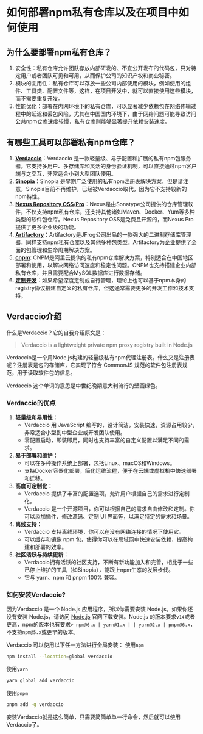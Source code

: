 # 如何部署npm私有仓库以及在项目中如何使用

## 为什么要部署npm私有仓库？
1. 安全性：私有仓库允许团队存放内部研发的、不宜公开发布的代码包，只对特定用户或者团队可见和可用，从而保护公司的知识产权和商业秘密。  
2. 模块的复用性：私有仓库可以存放一些公司内部使用的模块，例如使用的组件、工具类、配置文件等，这样，在项目开发中，就可以直接使用这些模块，而不需要重复开发。  
3. 性能优化：部署在内网环境下的私有仓库，可以显著减少依赖包在网络传输过程中的延迟和丢包风险，尤其在中国国内环境下，由于网络问题可能导致访问公共npm仓库速度较慢，私有仓库则能够显著提升依赖安装速度。  

## 有哪些工具可以部署私有npm仓库？
1. **[Verdaccio](https://verdaccio.org/)**：Verdaccio 是一款轻量级、易于配置和扩展的私有npm包服务器。它支持多用户、多存储库和灵活的身份验证机制，可以直接通过npm客户端与之交互，非常适合小到大型团队使用。
2. **[Sinopia](https://github.com/rlidwka/sinopia)**：Sinopia 是早期广泛使用的私有npm注册表解决方案，但是请注意，Sinopia目前不再维护，已经被Verdaccio取代，因为它不支持较新的npm特性。
3. **[Nexus Repository OSS](https://github.com/sonatype)**/**[Pro](https://www.sonatype.com/products/sonatype-nexus-oss)**：Nexus是由Sonatype公司提供的仓库管理软件，不仅支持npm私有仓库，还支持其他诸如Maven、Docker、Yum等多种类型的软件包仓库。Nexus Repository OSS是免费且开源的，而Nexus Pro提供了更多企业级的功能。
4. **[Artifactory](https://jfrog.com/artifactory/)**：Artifactory是JFrog公司出品的一款强大的二进制存储库管理器，同样支持npm私有仓库以及其他多种包类型。Artifactory为企业提供了全面的包管理和生命周期解决方案。
5. **[cnpm](https://npmmirror.com/)**: CNPM是阿里云提供的私有npm仓库解决方案，特别适合在中国地区部署和使用，以解决网络访问速度和稳定性问题。CNPM也支持搭建企业内部私有仓库，并且需要配合MySQL数据库进行数据存储。
6. **[定制开发]()**：如果希望深度定制或自行管理，理论上也可以基于npm本身的registry协议搭建自定义的私有仓库，但这通常需要更多的开发工作和技术支持。

## Verdaccio介绍
什么是Verdaccio？它的自我介绍原文是： 
> Verdaccio is a lightweight private npm proxy registry built in Node.js

Verdaccio是一个用Node.js构建的轻量级私有npm代理注册表。什么又是注册表呢？注册表是包的存储库，它实现了符合 CommonJS 规范的软件包注册表规范，用于读取软件包的信息。  

Verdaccio 这个单词的意思是中世纪晚期意大利流行的壁画绿色。

### Verdaccio的优点
1. **轻量级和易用性：**
   - Verdaccio 用 JavaScript 编写的，设计简洁，安装快速，资源占用较少，非常适合小型到中型企业或开发团队使用。
   - 零配置启动，即装即用，同时也支持丰富的自定义配置以满足不同的需求。
2. **易于部署和维护：**
   - 可以在多种操作系统上部署，包括Linux、macOS和Windows。
   - 支持Docker容器化部署，简化运维流程，便于在云端或虚拟机中快速部署和迁移。
3. **高度可定制化：**
   - Verdaccio 提供了丰富的配置选项，允许用户根据自己的需求进行定制化。
   - Verdaccio 是一个开源项目，你可以根据自己的需求自由修改和定制。你可以添加插件、修改源码、定制 UI 界面等，以满足特定的需求和场景。
4. **离线支持：**
   - Verdaccio 支持离线环境，你可以在没有网络连接的情况下使用它。
   - 可以缓存和镜像 npm 包，使得你可以在局域网中快速安装依赖，提高构建和部署的效率。
5. **社区活跃与持续更新：**
   - Verdaccio拥有活跃的社区支持，不断有新功能加入和完善，相比于一些已停止维护的工具（如Sinopia），能跟上npm生态的发展步伐。
   - 它与 yarn、npm 和 pnpm 100% 兼容。


### 如何安装Verdaccio?
因为Verdaccio 是一个 Node.js 应用程序，所以你需要安装 Node.js。如果你还没有安装 Node.js，请访问 [Node.js](https://nodejs.org/en/) 官网下载安装。Node.js 的版本要求`v14`或者更高，npm的版本也有要求`> npm@6.x | yarn@1.x | | yarn@2.x | pnpm@6.x`，不支持`npm@5.x`或更早的版本。  

Verdaccio 可以使用以下任一方法进行全局安装：
使用`npm`
```bash
npm install --location=global verdaccio
```
使用`yarn`
```bash
yarn global add verdaccio
```
使用`pnpm`
```bash
pnpm add -g verdaccio
```

安装Verdaccio就是这么简单，只需要简简单单一行命令，然后就可以使用Verdaccio了。
